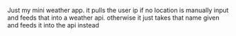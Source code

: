 Just my mini weather app. it pulls the user ip if no location is manually input and feeds that into a weather api. otherwise it just takes that name given and feeds it into the api instead
